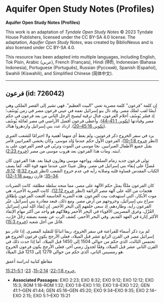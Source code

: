 # Aquifer Open Study Notes (Profiles)

**Aquifer Open Study Notes (Profiles)**

This work is an adaptation of *Tyndale Open Study Notes* © 2023 Tyndale House Publishers, licensed under the CC BY\-SA 4\.0 license. The adaptation, *Aquifer Open Study Notes*, was created by BiblioNexus and is also licensed under CC BY\-SA 4\.0\.

This resource has been adapted into multiple languages, including English, Tok Pisin, Arabic (عربي), French (Français), Hindi (हिंदी), Indonesian (Bahasa Indonesia), Portuguese (Português), Russian (Русский), Spanish (Español), Swahili (Kiswahili), and Simplified Chinese (简体中文).



--------------------------------

## فرعون (id: 726042)

إن كلمة "فرعون" كلمة مصرية تعني "البيت العظيم". فهي تشير إلى القصر الملكي وهي أيضًا لقب لملك مصر. وقد نال بنو إسرائيل نعمة في عيني فرعون مصر في زمن يُوسُف؛ إذ فسّر يُوسُف أحلام الفرعون، فنال ترقية ليصبح الرجل الثاني من بعد فرعون في حكم مصر وقيادتها ([تكوين 41:1–44](https://ref.ly/Gen41:1-Gen41:44)). وأعطى فرعون أفضل الأراضي في مصر لعائلة يُوسُف ([تكوين 45:16–20](https://ref.ly/Gen45:16-Gen45:20)). ازداد عدد بني إسرائيل وازدهروا هناك.

يرد في سفر الخروج ذكر فرعونين، ولم يعط أي منهما أهمية ولا احترامًا للشعب العبري (انظر [خروج 1:8–10](https://ref.ly/Exod1:8-Exod1:10)). الفرعون الأول حكم عندما وُلد موسى. وكان يخشى العبرانيين فأمر بقتل جميع الأطفال العبرانيين. نجا موسى من الموت وتربّى في قصر الفرعون على يد ابنته. ومات هذا الفرعون بعد هروب موسى من مصر ([خروج 2:23](https://ref.ly/Exod2:23)).

تولى فرعون جديد زمام السلطة، وواجهه موسى وهارون فيمَا بعد. هذا الفرعون كان مُصرًّا على إبقاء بني إسرائيل في مصر. وظل عنيدًا حتى عندما شهد قوة الله. كما يصف الكتاب المقدس قساوة قلبه وصلابة رأيه في عدم خروج الشعب (انظر [خروج 8:32](https://ref.ly/Exod8:32)؛ [9:12،](https://ref.ly/Exod9:12) [34–35](https://ref.ly/Exod9:34-Exod9:35)؛ قارن [رومية 1:18–32](https://ref.ly/Rom1:18-Rom1:32)).

كان الفرعون ملكًا يمثل حكم الآلهة على مصر، مما منحه سلطة مطلقة. كانت الضربات هجمات من الله على آلهة مصر الزائفة (انظر [خروج 12:12](https://ref.ly/Exod12:12)). كانت الضربة الأخيرة، هي موت الأبكار، التي استهدفت بيت الفرعون. هذه الضربة الحاسمة أقنعت الفرعون بإطلاق سراح بني إسرائيل، وخروجهم من أرض مصر. ومع ذلك، فبعد مغادرة بني إسرائيل، غيّر الفرعون رأيه، وطاردهم، إذ سعى خلفهم إلى البحر الأحمر. إن إنقاذ الله لبني إسرائيل العُزّل، وغرق المصريين الأقوياء في البحر الأحمر وهلاكهم هو واحد من أكثر مهام الإنقاذ الأكثر إثارة في العهد القديم. وفي البحر الأحمر، كشف الرب عن نفسه بصفته رَجُلُ حَرْب، قاتل من أجل شعبه ([خروج 15:3](https://ref.ly/Exod15:3)). 

لم يرد ذكر أسماء للفراعنة في سفر الخروج، ربما اتباعًا للتقليد المصري. إذا غادر بنو إسرائيل مصر في القرن الرابع عشر قبل الميلاد، فعلى الأرجح يكون فرعون الخروج هو تحتمس الثالث، الذي حكم من حوالي 1504 إلى 1450 قبل الميلاد. أما إذا حدث ذلك في القرن الثاني عشر قبل الميلاد، وفقًا لجدول زمني آخر، فعلى الأرجح يكون فرعون الخروج هو رمسيس الثاني، الذي حكم من حوالي 1279 إلى 1213 قبل الميلاد.

مقاطع كتابية لدراسة أعمق

[خروج 1:8–22](https://ref.ly/Exod1:8-Exod1:22)؛ [2:14–15](https://ref.ly/Exod2:14-Exod2:15)، [23](https://ref.ly/Exod2:23)؛ [5:1–15:21\.](https://ref.ly/Exod5:1-Exod15:21)

* **Associated Passages:** EXO 2:23; EXO 8:32; EXO 9:12; EXO 12:12; EXO 15:3; ROM 1:18–ROM 1:32; EXO 1:8–EXO 1:10; EXO 1:8–EXO 1:22; GEN 41:1–GEN 41:44; GEN 45:16–GEN 45:20; EXO 9:34–EXO 9:35; EXO 2:14–EXO 2:15; EXO 5:1–EXO 15:21

